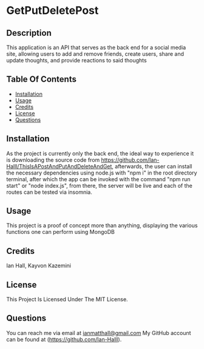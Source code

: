 # GetPutDeletePost
      
## Description
This application is an API that serves as the back end for a social media site, allowing users to add and remove friends, create users, share and update thoughts, and provide reactions to said thoughts
      
## Table Of Contents
- [Installation](#installation)
- [Usage](#usage)
- [Credits](#credits)
- [License](#license)
- [Questions](#questions)
      
## Installation
As the project is currently only the back end, the ideal way to experience it is downloading the source code from https://github.com/Ian-Halll/ThisIsAPostAndPutAndDeleteAndGet, afterwards, the user can install the necessary dependencies using node.js with "npm i" in the root directory terminal, after which the app can be invoked with the command "npm run start" or "node index.js", from there, the server will be live and each of the routes can be tested via insomnia.
      
## Usage
This project is a proof of concept more than anything, displaying the various functions one can perform using MongoDB
      
## Credits
Ian Hall, Kayvon Kazemini
      
## License
This Project Is Licensed Under The MIT License.
      
## Questions
You can reach me via email at ianmatthall@gmail.com
My GitHub account can be found at (https://github.com/Ian-Halll).